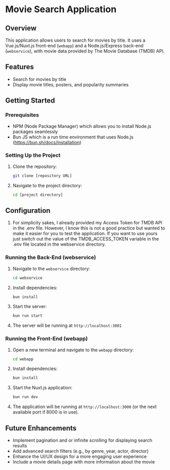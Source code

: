 # Movie Search Application

## Overview

This application allows users to search for movies by title. It uses a Vue.js/Nuxt.js front-end (`webapp`) and a Node.js/Express back-end (`webservice`), with movie data provided by The Movie Database (TMDB) API.

## Features

- Search for movies by title
- Display movie titles, posters, and popularity summaries

## Getting Started

### Prerequisites

- NPM (Node Package Manager) which allows you to install Node.js packages seamlessly
- Bun JS which is a run time environment that uses Node.js (https://bun.sh/docs/installation)

### Setting Up the Project

1. Clone the repository:
   ```bash
   git clone [repository URL]
   ```
2. Navigate to the project directory:
   ```bash
   cd [project directory]
   ```

## Configuration

1. For simplicity sakes, I already provided my Access Token for TMDB API in the .env file. However, I know this is not a good practice but wanted to make it easier for you to test the application. If you want to use yours just switch out the value of the TMDB_ACCESS_TOKEN variable in the .env file located in the webservice directory.

### Running the Back-End (webservice)

1. Navigate to the `webservice` directory:
   ```bash
   cd webservice
   ```
2. Install dependencies:
   ```bash
   bun install
   ```
3. Start the server:

   ```bash
   bun run start
   ```

4. The server will be running at `http://localhost:3001`

### Running the Front-End (webapp)

1. Open a new terminal and navigate to the `webapp` directory:
   ```bash
   cd webapp
   ```
2. Install dependencies:
   ```bash
   bun install
   ```
3. Start the Nuxt.js application:
   ```bash
   bun run dev
   ```
4. The application will be running at `http://localhost:3000` (or the next available port if 8000 is in use).

## Future Enhancements

- Implement pagination and or infinite scrolling for displaying search results
- Add advanced search filters (e.g., by genre, year, actor, director)
- Enhance the UI/UX design for a more engaging user experience
- Include a movie details page with more information about the movie
